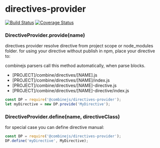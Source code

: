 # directives-provider

[![Build Status](http://travis-ci.org/combinejs/directives-provider.svg?branch=master)](https://travis-ci.org/combinejs/directives-provider)
[![Coverage Status](http://coveralls.io/repos/github/combinejs/directives-provider/badge.svg?branch=master)](https://coveralls.io/github/combinejs/directives-provider?branch=master)

### DirectiveProvider.provide(name)
directives provider resolve directive from project scope or node_modules folder.
for using your directive without publish in npm, place your directive to:

combinejs parsers call this method automatically, when parse blocks.

* [PROJECT]/combine/directives/[NAME].js
* [PROJECT]/combine/directives/[NAME]/index.js
* [PROJECT]/combine/directives/[NAME]-directive.js
* [PROJECT]/combine/directives/[NAME]-directive/index.js

```javascript
const DP = require('@combinejs/directives-provider');
let myDirective = new DP.provide('MyDirective');
```

### DirectiveProvider.define(name, directiveClass)
for special case you can define directive manual:

```javascript
const DP = require('@combinejs/directives-provider');
DP.define('myDirective', MyDirective);
```

